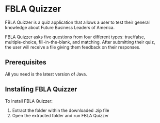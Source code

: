 # FBLA Quizzer

FBLA Quizzer is a quiz application that allows a user to test their general knowledge about Future Business Leaders of America.

FBLA Quizzer asks five questions from four different types: true/false, multiple-choice, fill-in-the-blank, and matching. After submitting their quiz, the user will receive a file giving them feedback on their responses.

## Prerequisites

All you need is the latest version of Java.

## Installing FBLA Quizzer

To install FBLA Quizzer:

1. Extract the folder within the downloaded .zip file
2. Open the extracted folder and run FBLA Quizzer